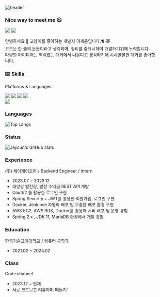 ![header](https://capsule-render.vercel.app/api?type=venom&color=auto&height=250&section=header&text=My%20cat%20allows%20me%20to%20code.%20When%20my%20laptop%20is%20cold.&fontSize=30&fontColor=#ffffff&animation=fadeIn)

### Nice way to meet me 😃
<a href="https://hidevelop.tistory.com" target="_blank"><img src="https://img.shields.io/badge/Blog-006600?style=flat-square&logo=Blog&logoColor=white"/></a>
<img src="https://img.shields.io/badge/ghdlrr2969@gmail.com-EA4335?style=flat-square&logo=Gmail&logoColor=white"/></a></br>

안녕하세요 👋 고양이를 좋아하는 개발자 이제윤입니다.🐈 😸 <br>
코드는 한 줄의 논문이라고 생각하며, 정리를 중요시하며 개발하기위해 노력합니다. <br>
다양한 아이디어는 맥락없는 대화에서 나온다고 생각하기에 시시콜콜한 대화를 좋아합니다. <br>

### ⌨️ Skills

Platforms & Languages <p>

<img src="https://img.shields.io/badge/Spring-43B02A?style=flat-square&logo=Spring&logoColor=white"/></a>
<img src="https://img.shields.io/badge/Mysql-2F8CBB?style=flat-square&logo=MySQL&logoColor=white"/></a>
<img src="https://img.shields.io/badge/AWS-FF9900?style=flat-square&logo=Amazon AWS&logoColor=white"/></a>
<img src="https://img.shields.io/badge/Docker-2496ED?style=flat-square&logo=Docker&logoColor=white"/></a>
<br>
<img src="https://img.shields.io/badge/Java-161A36?style=flat-square&logo=OpenJDK&logoColor=white"/></a>

### Languages <p>

![Top Langs](https://github-readme-stats.vercel.app/api/top-langs/?username=wpdbs1229&layout=compact&theme=merko)


### Status <p>

![Jeyoun's GitHub stats](https://github-readme-stats.vercel.app/api?username=wpdbs1229&show_icons=true&theme=radical)

### Experience
(주) 제이케이코어 / Backend Engineer / Intern <br>
- 2023.07 ~ 2023.12 
- 태양광 발전량, 발전 수익금 REST API 개발
- Oauth2 를 활용한 로그인 구현
- Spring Security + JWT를 활용한 회원가입, 로그인 구현
- Docker, Jenkinse 자동화 배포 및 무중단 배포 환경 구현
- AWS EC2, AWS RDS, Docker를 활용해 서버 배포 및 운영 경험
- Spring 2.x , JDK 11, MariaDB 환경에서 개발 경험

### Education
한국기술교육대학교 / 컴퓨터 공학과
- 2021.02 ~ 2024.02

### Class
Code channel 
- 2023.12 ~ 현재
- 서로 코드보고 리뷰하며 떠들기!
